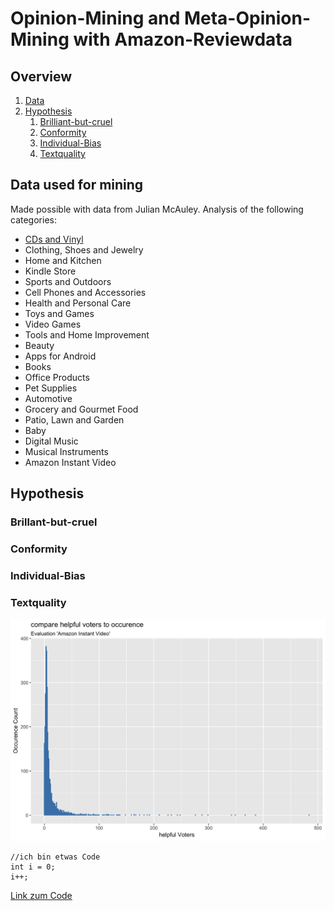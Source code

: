 # Opinion-Mining and Meta-Opinion-Mining with Amazon-Reviewdata

## Overview

1. [Data](./README.md#data-used-for-mining)
2. [Hypothesis](./README.md#brillant-but-cruel)
    1.  [Brilliant-but-cruel](./README.md#hypothesis)
    2.  [Conformity](./README.md#conformity)
    3.  [Individual-Bias](./README.md#individual-bias)
    4.  [Textquality](./README.md#textquality)



## Data used for mining

Made possible with data from Julian McAuley. Analysis of the following categories:

*   [CDs and Vinyl](./results/pic/cds-vinyl)
*   Clothing, Shoes and Jewelry
*   Home and Kitchen
*   Kindle Store
*   Sports and Outdoors
*   Cell Phones and Accessories
*   Health and Personal Care
*   Toys and Games
*   Video Games
*   Tools and Home Improvement
*   Beauty
*   Apps for Android
*   Books
*   Office Products
*   Pet Supplies
*   Automotive
*   Grocery and Gourmet Food
*   Patio, Lawn and Garden
*   Baby
*   Digital Music
*   Musical Instruments
*   Amazon Instant Video


## Hypothesis

### Brillant-but-cruel

### Conformity

### Individual-Bias

### Textquality


![](/Bilder/a_comparehelpfulVotersToOccurence_AmazonInstantVideo.gif "Optionaler Titel")

    //ich bin etwas Code
    int i = 0;
    i++;
    
    
 [Link zum Code](./src/file.js)
